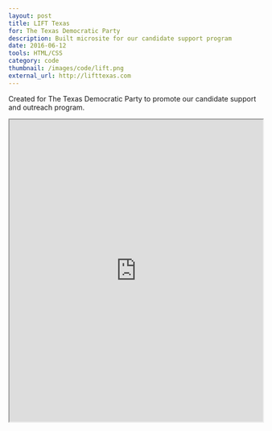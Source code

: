 ```yaml
---
layout: post
title: LIFT Texas
for: The Texas Democratic Party
description: Built microsite for our candidate support program
date: 2016-06-12
tools: HTML/CSS
category: code
thumbnail: /images/code/lift.png
external_url: http://lifttexas.com
---
```

Created for The Texas Democratic Party to promote our candidate support and outreach program.

<iframe src="http://lifttexas.com" height="600px" width="100%"></iframe>